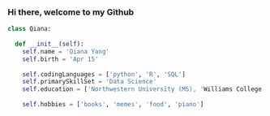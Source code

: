 ### Hi there, welcome to my Github

```python
class Qiana:
  
  def __init__(self):
    self.name = 'Qiana Yang'
    self.birth = 'Apr 15'
    
    self.codingLanguages = ['python', 'R', 'SQL']
    self.primarySkillSet = 'Data Science'
    self.education = ['Northwestern University (MS), 'Williams College (BA)]
    
    self.hobbies = ['books', 'memes', 'food', 'piano']
```

<!--
**qianyang1997/qianyang1997** is a ✨ _special_ ✨ repository because its `README.md` (this file) appears on your GitHub profile.

Here are some ideas to get you started:

- 🔭 I’m currently working on ...
- 🌱 I’m currently learning ...
- 👯 I’m looking to collaborate on ...
- 🤔 I’m looking for help with ...
- 💬 Ask me about ...
- 📫 How to reach me: ...
- 😄 Pronouns: ...
- ⚡ Fun fact: ...
-->

